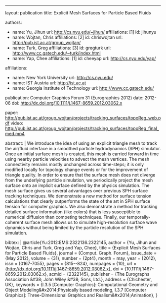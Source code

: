 ---
layout: publication
title: Explicit Mesh Surfaces for Particle Based Fluids

authors:
  - name: Yu, Jihun
    url: http://cs.nyu.edu/~jihun/
    affiliations: [1]
    id: jihunyu
  - name: Wojtan, Chris
    affiliations: [2]
    id: chriswojtan
    url: http://pub.ist.ac.at/group_wojtan/
  - name: Turk, Greg
    affiliations: [3]
    id: gregturk
    url: http://www.cc.gatech.edu/~turk/index.html
  - name: Yap, Chee
    affiliations: [1]
    id: cheeyap
    url: http://cs.nyu.edu/yap/

affiliations:
  - name: New York University
    url: http://cs.nyu.edu/
  - name: IST Austria
    url: http://ist.ac.at
  - name: Georgia Institute of Technology
    url: http://www.cc.gatech.edu/

publication: Computer Graphics Forum 31 (Eurographics 2012)
date: 2012-06
doi: http://dx.doi.org/10.1111/j.1467-8659.2012.03062.x

paper: http://pub.ist.ac.at/group_wojtan/projects/tracking_surfaces/topoReg_web.pdf
video: http://pub.ist.ac.at/group_wojtan/projects/tracking_surfaces/topoReg_final_med.mp4

abstract: |
  We introduce the idea of using an explicit triangle mesh to track the air/fluid interface in a smoothed particle hydrodynamics (SPH) simulator. Once an initial surface mesh is created, this mesh is carried forward in time using nearby particle velocities to advect the mesh vertices. The mesh connectivity remains mostly unchanged across time-steps; it is only modified locally for topology change events or for the improvement of triangle quality. In order to ensure that the surface mesh does not diverge from the underlying particle simulation, we periodically project the mesh surface onto an implicit surface defined by the physics simulation. The mesh surface gives us several advantages over previous SPH surface tracking techniques. We demonstrate a new method for surface tension calculations that clearly outperforms the state of the art in SPH surface tension for computer graphics. We also demonstrate a method for tracking detailed surface information (like colors) that is less susceptible to numerical diffusion than competing techniques. Finally, our temporally-coherent surface mesh allows us to simulate high-resolution surface wave dynamics without being limited by the particle resolution of the SPH simulation.

bibtex: |
  @article{Yu:2012:EMS:2322136.2322145,
  author = {Yu, Jihun and Wojtan, Chris and Turk, Greg and Yap, Chee},
  title = {Explicit Mesh Surfaces for Particle Based Fluids},
  journal = {Comput. Graph. Forum},
  issue_date = {May 2012},
  volume = {31},
  number = {2pt4},
  month = may,
  year = {2012},
  issn = {0167-7055},
  pages = {815--824},
  numpages = {10},
  url = {http://dx.doi.org/10.1111/j.1467-8659.2012.03062.x},
  doi = {10.1111/j.1467-8659.2012.03062.x},
  acmid = {2322145},
  publisher = {The Eurographs Association \&\#38; John Wiley \&\#38; Sons, Ltd.},
  address = {Chichester, UK},
  keywords = {I.3.5 [Computer Graphics]: Computational Geometry and Object Modeling\&\#x2014;Physically based modeling, I.3.7 [Computer Graphics]: Three-Dimensional Graphics and Realism\&\#x2014;Animation},
} 